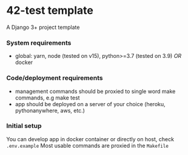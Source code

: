 42-test template
===========================

A Django 3+ project template

### System requirements
* global: yarn, node (tested on v15), python>=3.7 (tested on 3.9) *OR* docker

### Code/deployment requirements
* management commands should be proxied to single word make commands, e.g make test
* app should be deployed on a server of your choice (heroku, pythonanywhere, aws, etc.)

### Initial setup
You can develop app in docker container or directly on host, check `.env.example`
Most usable commands are proxied in the `Makefile`
